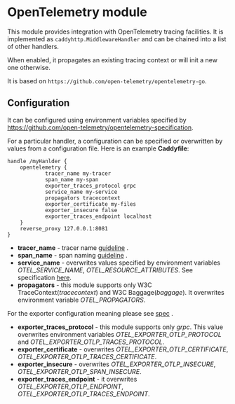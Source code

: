 # OpenTelemetry module

This module provides integration with OpenTelemetry tracing facilities. It is implemented
as `caddyhttp.MiddlewareHandler` and can be chained into a list of other handlers.

When enabled, it propagates an existing tracing context or will init a new one otherwise.

It is based on `https://github.com/open-telemetry/opentelemetry-go`.

## Configuration

It can be configured using environment variables specified
by https://github.com/open-telemetry/opentelemetry-specification.

For a particular handler, a configuration can be specified or overwritten by values from a configuration file. Here is
an example **Caddyfile**:

```
handle /myHanlder {
    opentelemetry {
            tracer_name my-tracer
            span_name my-span
            exporter_traces_protocol grpc
            service_name my-service
            propagators tracecontext
            exporter_certificate my-files
            exporter_insecure false
            exporter_traces_endpoint localhost
    }       
    reverse_proxy 127.0.0.1:8081
}
```

- **tracer_name** - tracer
  name [guideline](https://github.com/open-telemetry/opentelemetry-specification/blob/main/specification/trace/api.md#get-a-tracer)
  .
- **span_name** - span
  naming [guideline](https://github.com/open-telemetry/opentelemetry-specification/blob/main/specification/trace/api.md#span)
  .
- **service_name** - overwrites values specified by environment variables *OTEL_SERVICE_NAME*,
  *OTEL_RESOURCE_ATTRIBUTES*. See
  specification [here](https://github.com/open-telemetry/opentelemetry-specification/tree/main/specification/resource).
- **propagators** - this module supports only W3C TraceContext(*tracecontext*) and W3C Baggage(*baggage*). It overwrites
  environment variable *OTEL_PROPAGATORS*.

For the exporter configuration meaning please
see [spec](https://github.com/open-telemetry/opentelemetry-specification/blob/a4440931b522c7351b0485ff4899f786b4ff4459/specification/protocol/exporter.md)
.

- **exporter_traces_protocol** - this module supports only *grpc*. This value overwrites environment variables
  *OTEL_EXPORTER_OTLP_PROTOCOL* and *OTEL_EXPORTER_OTLP_TRACES_PROTOCOL*.
- **exporter_certificate** - overwrites *OTEL_EXPORTER_OTLP_CERTIFICATE*, *OTEL_EXPORTER_OTLP_TRACES_CERTIFICATE*.
- **exporter_insecure** - overwrites *OTEL_EXPORTER_OTLP_INSECURE*, *OTEL_EXPORTER_OTLP_SPAN_INSECURE*.
- **exporter_traces_endpoint** - it overwrites *OTEL_EXPORTER_OTLP_ENDPOINT*, *OTEL_EXPORTER_OTLP_TRACES_ENDPOINT*.